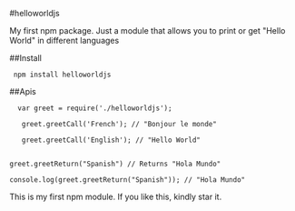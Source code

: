 #helloworldjs

My first npm package. Just a module that allows you to print or get "Hello World" in different languages</p>

##Install
```
 npm install helloworldjs

```

##Apis
```
  var greet = require('./helloworldjs');
```
```
   greet.greetCall('French'); // "Bonjour le monde"
   
   greet.greetCall('English'); // "Hello World"
   
 ```
 
 ```
 greet.greetReturn("Spanish") // Returns "Hola Mundo"
 
 console.log(greet.greetReturn("Spanish")); // "Hola Mundo" 
```


This is my first npm module. If you like this, kindly star it.
